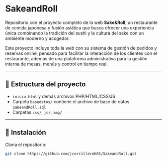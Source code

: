 # SakeandRoll

Repositorio con el proyecto completo de la web **Sake&Roll**, un restaurante de comida japonesa y fusión asiática que busca ofrecer una experiencia única combinando la tradición del sushi y la cultura del sake con un ambiente moderno y acogedor.

Este proyecto incluye toda la web con su sistema de gestión de pedidos y reservas online, pensado para facilitar la interacción de los clientes con el restaurante, además de una plataforma administrativa para la gestión interna de mesas, menús y control en tiempo real.

---

## 📂 Estructura del proyecto

- `inicio.html` y demás archivos PHP/HTML/CSS/JS
- Carpeta `basedatos/` contiene el archivo de base de datos `SakeandRoll.sql`
- Carpetas `css/`, `js/`, `img/`

---

## 🚀 Instalación

Clona el repositorio:

   ```bash
   git clone https://github.com/jcorrilleroh01/SakeandRoll.git
